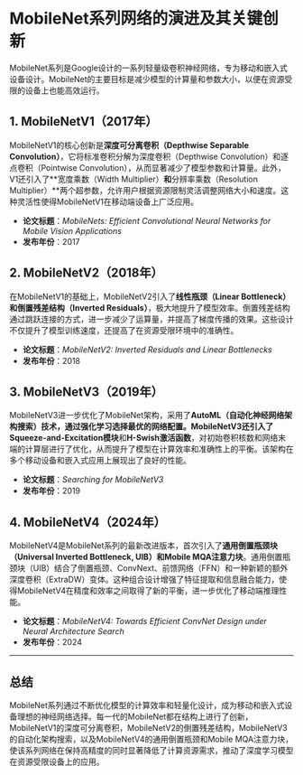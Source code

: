 # MobileNet系列网络的演进及其关键创新

MobileNet系列是Google设计的一系列轻量级卷积神经网络，专为移动和嵌入式设备设计。MobileNet的主要目标是减少模型的计算量和参数大小，以便在资源受限的设备上也能高效运行。

## 1. MobileNetV1（2017年）
MobileNetV1的核心创新是**深度可分离卷积（Depthwise Separable Convolution）**，它将标准卷积分解为深度卷积（Depthwise Convolution）和逐点卷积（Pointwise Convolution），从而显著减少了模型参数和计算量。此外，V1还引入了**宽度乘数（Width Multiplier）**和**分辨率乘数（Resolution Multiplier）**两个超参数，允许用户根据资源限制灵活调整网络大小和速度。这种灵活性使得MobileNetV1在移动端设备上广泛应用。

- **论文标题**：*MobileNets: Efficient Convolutional Neural Networks for Mobile Vision Applications*
- **发布年份**：2017

## 2. MobileNetV2（2018年）
在MobileNetV1的基础上，MobileNetV2引入了**线性瓶颈（Linear Bottleneck）**和**倒置残差结构（Inverted Residuals）**，极大地提升了模型效率。倒置残差结构通过跳跃连接的方式，进一步减少了运算量，并提高了梯度传播的效果。这些设计不仅提升了模型训练速度，还提高了在资源受限环境中的准确性。

- **论文标题**：*MobileNetV2: Inverted Residuals and Linear Bottlenecks*
- **发布年份**：2018

## 3. MobileNetV3（2019年）
MobileNetV3进一步优化了MobileNet架构，采用了**AutoML（自动化神经网络架构搜索）**技术，通过强化学习选择最优的网络配置。MobileNetV3还引入了**Squeeze-and-Excitation模块**和**H-Swish激活函数**，对初始卷积核数和网络末端的计算层进行了优化，从而提升了模型在计算效率和准确性上的平衡。该架构在多个移动设备和嵌入式应用上展现出了良好的性能。

- **论文标题**：*Searching for MobileNetV3*
- **发布年份**：2019

## 4. MobileNetV4（2024年）
MobileNetV4是MobileNet系列的最新改进版本，首次引入了**通用倒置瓶颈块（Universal Inverted Bottleneck, UIB）**和**Mobile MQA注意力块**。通用倒置瓶颈块（UIB）结合了倒置瓶颈、ConvNext、前馈网络（FFN）和一种新颖的额外深度卷积（ExtraDW）变体。这种组合设计增强了特征提取和信息融合能力，使得MobileNetV4在精度和效率之间取得了新的平衡，进一步优化了移动端推理性能。

- **论文标题**：*MobileNetV4: Towards Efficient ConvNet Design under Neural Architecture Search*
- **发布年份**：2024

---

## 总结
MobileNet系列通过不断优化模型的计算效率和轻量化设计，成为移动和嵌入式设备理想的神经网络选择。每一代的MobileNet都在结构上进行了创新，MobileNetV1的深度可分离卷积，MobileNetV2的倒置残差结构，MobileNetV3的自动化架构搜索，以及MobileNetV4的通用倒置瓶颈和Mobile MQA注意力块，使该系列网络在保持高精度的同时显著降低了计算资源需求，推动了深度学习模型在资源受限设备上的应用。

